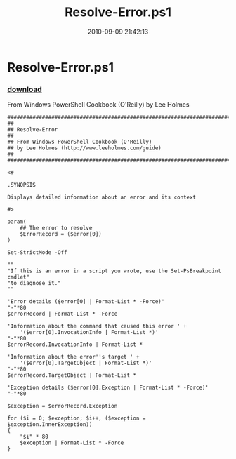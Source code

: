 ﻿---
pid:            2206
poster:         Lee Holmes
title:          Resolve-Error.ps1
date:           2010-09-09 21:42:13
format:         posh
parent:         0
parent:         0

---

# Resolve-Error.ps1

### [download](2206.ps1)

From Windows PowerShell Cookbook (O'Reilly) by Lee Holmes

```posh
#############################################################################
##
## Resolve-Error
##
## From Windows PowerShell Cookbook (O'Reilly)
## by Lee Holmes (http://www.leeholmes.com/guide)
##
##############################################################################

<#

.SYNOPSIS

Displays detailed information about an error and its context

#>

param(
    ## The error to resolve
    $ErrorRecord = ($error[0])
)

Set-StrictMode -Off

""
"If this is an error in a script you wrote, use the Set-PsBreakpoint cmdlet"
"to diagnose it."
""

'Error details ($error[0] | Format-List * -Force)'
"-"*80
$errorRecord | Format-List * -Force

'Information about the command that caused this error ' +
    '($error[0].InvocationInfo | Format-List *)'
"-"*80
$errorRecord.InvocationInfo | Format-List *

'Information about the error''s target ' +
    '($error[0].TargetObject | Format-List *)'
"-"*80
$errorRecord.TargetObject | Format-List *

'Exception details ($error[0].Exception | Format-List * -Force)'
"-"*80

$exception = $errorRecord.Exception

for ($i = 0; $exception; $i++, ($exception = $exception.InnerException))
{
    "$i" * 80
    $exception | Format-List * -Force
}
```
